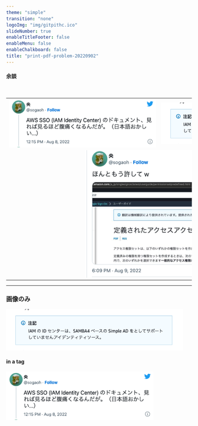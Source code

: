 ```yaml
---
theme: "simple"
transition: "none"
logoImg: "img/gitpithc.ico"
slideNumber: true
enableTitleFooter: false
enableMenu: false
enableChalkboard: false
title: "print-pdf-problem-20220902"
---
```


#### 余談
<br>

<table style="border:none;">
  <tr style="border:none;">
    <td style="border:none;"><a href="https://twitter.com/sogaoh/status/1556479097387515904" target="___" rel="noopener"><img style="max-height:none; max-width:none; margin:0 auto;" src="img/digression0.png" width="400" /></a></td>
    <td style="border:none;"><a href="https://docs.aws.amazon.com/ja_jp/singlesignon/latest/userguide/manage-your-identity-source.html" target="___" rel="noopener"><img style="max-height:none; max-width:none; margin:0 auto;" src="img/digression3.png" width="480" /></a></td>
  </tr>
  <tr style="border:none;">
    <td colspan="2" style="text-align:center; border:none;"><a href="https://twitter.com/sogaoh/status/1556930549096529920" target="___" rel="noopener"><img style="max-height:none; max-width:none; margin:0 auto;" src="img/digression2.png" width="480" /></a></td>
  </tr>
</table>


---

### 画像のみ

<img src="img/digression3.png" width="480" />


#### in a tag

<a href="https://twitter.com/sogaoh/status/1556479097387515904" target="___" rel="noopener"><img src="img/digression0.png" width="400" /></a>

